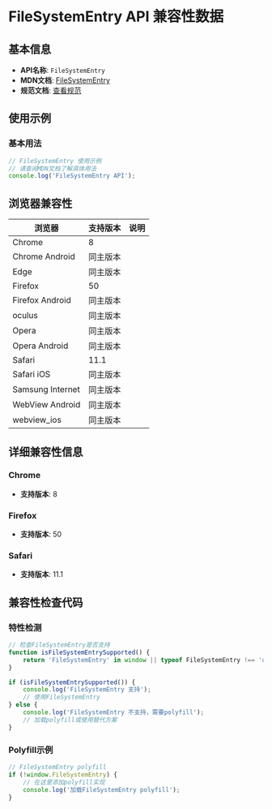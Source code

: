 # FileSystemEntry API 兼容性数据

## 基本信息

- **API名称**: `FileSystemEntry`
- **MDN文档**: [FileSystemEntry](https://developer.mozilla.org/docs/Web/API/FileSystemEntry)
- **规范文档**: [查看规范](https://wicg.github.io/entries-api/#api-entry)

## 使用示例

### 基本用法

```javascript
// FileSystemEntry 使用示例
// 请查阅MDN文档了解具体用法
console.log('FileSystemEntry API');
```

## 浏览器兼容性

| 浏览器 | 支持版本 | 说明 |
|--------|----------|------|
| Chrome | 8 |  |
| Chrome Android | 同主版本 |  |
| Edge | 同主版本 |  |
| Firefox | 50 |  |
| Firefox Android | 同主版本 |  |
| oculus | 同主版本 |  |
| Opera | 同主版本 |  |
| Opera Android | 同主版本 |  |
| Safari | 11.1 |  |
| Safari iOS | 同主版本 |  |
| Samsung Internet | 同主版本 |  |
| WebView Android | 同主版本 |  |
| webview_ios | 同主版本 |  |

## 详细兼容性信息

### Chrome

- **支持版本**: 8

### Firefox

- **支持版本**: 50

### Safari

- **支持版本**: 11.1

## 兼容性检查代码

### 特性检测

```javascript
// 检查FileSystemEntry是否支持
function isFileSystemEntrySupported() {
    return 'FileSystemEntry' in window || typeof FileSystemEntry !== 'undefined';
}

if (isFileSystemEntrySupported()) {
    console.log('FileSystemEntry 支持');
    // 使用FileSystemEntry
} else {
    console.log('FileSystemEntry 不支持，需要polyfill');
    // 加载polyfill或使用替代方案
}
```

### Polyfill示例

```javascript
// FileSystemEntry polyfill
if (!window.FileSystemEntry) {
    // 在这里添加polyfill实现
    console.log('加载FileSystemEntry polyfill');
}
```

